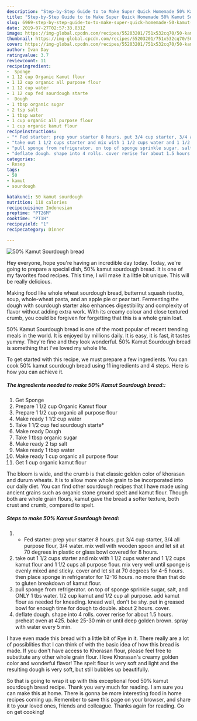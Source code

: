 ```yaml
---
description: "Step-by-Step Guide to to Make Super Quick Homemade 50% Kamut Sourdough bread"
title: "Step-by-Step Guide to to Make Super Quick Homemade 50% Kamut Sourdough bread"
slug: 6969-step-by-step-guide-to-to-make-super-quick-homemade-50-kamut-sourdough-bread
date: 2019-07-27T02:57:33.831Z
image: https://img-global.cpcdn.com/recipes/55203201/751x532cq70/50-kamut-sourdough-bread-recipe-main-photo.jpg
thumbnail: https://img-global.cpcdn.com/recipes/55203201/751x532cq70/50-kamut-sourdough-bread-recipe-main-photo.jpg
cover: https://img-global.cpcdn.com/recipes/55203201/751x532cq70/50-kamut-sourdough-bread-recipe-main-photo.jpg
author: Ivan Day
ratingvalue: 3.7
reviewcount: 11
recipeingredient:
-  Sponge
- 1 12 cup Organic Kamut flour
- 1 12 cup organic all purpose flour
- 1 12 cup water
- 1 12 cup fed sourdough starte
-  Dough
- 1 tbsp organic sugar
- 2 tsp salt
- 1 tbsp water
- 1 cup organic all purpose flour
- 1 cup organic kamut flour
recipeinstructions:
- "* Fed starter: prep your starter 8 hours. put 3/4 cup starter, 3/4 all purpose flour, 3/4 water. mix well with wooden spoon and let sit at 70 degrees in plastic or glass bowl covered for 8 hours."
- "take out 1 1/2 cups starter and mix with 1 1/2 cups water and 1 1/2 cups kamut flour and 1 1/2 cups all purpose flour. mix very well until sponge is evenly mixed and sticky. cover and let sit at 70 degrees for 4-5 hours. then place sponge in refrigerator for 12-16 hours. no more than that do to gluten breakdown of kamut flour."
- "pull sponge from refrigerator. on top of sponge sprinkle sugar, salt, and ONLY 1 tbs water. 1/2 cup kamut and 1/2 cup all purpose.  add kamut flour as needed for kneading. knead well, don&#39;t be shy. put in greased bowl for enough time for dough to double. about 2 hours. cover."
- "deflate dough. shape into 4 rolls. cover rerise for about 1.5 hours. preheat oven at 425. bake 25-30 min or until deep golden brown. spray with water every 5 min."
categories:
- Resep
tags:
- 50
- kamut
- sourdough

katakunci: 50 kamut sourdough
nutrition: 110 calories
recipecuisine: Indonesian
preptime: "PT26M"
cooktime: "PT1H"
recipeyield: "1"
recipecategory: Dinner

---
```



![50% Kamut Sourdough bread](https://img-global.cpcdn.com/recipes/55203201/751x532cq70/50-kamut-sourdough-bread-recipe-main-photo.jpg)

Hey everyone, hope you're having an incredible day today. Today, we're going to prepare a special dish, 50% kamut sourdough bread. It is one of my favorites food recipes. This time, I will make it a little bit unique. This will be really delicious.

Making food like whole wheat sourdough bread, butternut squash risotto, soup, whole-wheat pasta, and an apple pie or pear tart. Fermenting the dough with sourdough starter also enhances digestibility and complexity of flavor without adding extra work. With its creamy colour and close textured crumb, you could be forgiven for forgetting that this is a whole grain loaf.

50% Kamut Sourdough bread is one of the most popular of recent trending meals in the world. It is enjoyed by millions daily. It is easy, it is fast, it tastes yummy. They're fine and they look wonderful. 50% Kamut Sourdough bread is something that I've loved my whole life.


To get started with this recipe, we must prepare a few ingredients. You can cook 50% kamut sourdough bread using 11 ingredients and 4 steps. Here is how you can achieve it.

##### The ingredients needed to make 50% Kamut Sourdough bread::

1. Get  Sponge
1. Prepare 1 1/2 cup Organic Kamut flour
1. Prepare 1 1/2 cup organic all purpose flour
1. Make ready 1 1/2 cup water
1. Take 1 1/2 cup fed sourdough starte*
1. Make ready  Dough
1. Take 1 tbsp organic sugar
1. Make ready 2 tsp salt
1. Make ready 1 tbsp water
1. Make ready 1 cup organic all purpose flour
1. Get 1 cup organic kamut flour


The bloom is wide, and the crumb is that classic golden color of khorasan and durum wheats. It is to allow more whole grain to be incorporated into our daily diet. You can find other sourdough recipes that I have made using ancient grains such as organic stone ground spelt and kamut flour. Though both are whole grain flours, kamut gave the bread a softer texture, both crust and crumb, compared to spelt. 

##### Steps to make 50% Kamut Sourdough bread:

1. * Fed starter: prep your starter 8 hours. put 3/4 cup starter, 3/4 all purpose flour, 3/4 water. mix well with wooden spoon and let sit at 70 degrees in plastic or glass bowl covered for 8 hours.
1. take out 1 1/2 cups starter and mix with 1 1/2 cups water and 1 1/2 cups kamut flour and 1 1/2 cups all purpose flour. mix very well until sponge is evenly mixed and sticky. cover and let sit at 70 degrees for 4-5 hours. then place sponge in refrigerator for 12-16 hours. no more than that do to gluten breakdown of kamut flour.
1. pull sponge from refrigerator. on top of sponge sprinkle sugar, salt, and ONLY 1 tbs water. 1/2 cup kamut and 1/2 cup all purpose.  add kamut flour as needed for kneading. knead well, don&#39;t be shy. put in greased bowl for enough time for dough to double. about 2 hours. cover.
1. deflate dough. shape into 4 rolls. cover rerise for about 1.5 hours. preheat oven at 425. bake 25-30 min or until deep golden brown. spray with water every 5 min.


I have even made this bread with a little bit of Rye in it. There really are a lot of possiblities that I can think of with the basic idea of how this bread is made. If you don&#39;t have access to Khorasan flour, please feel free to substitute any other whole grain flour. I love Khorasan&#39;s creamy golden color and wonderful flavor! The spelt flour is very soft and light and the resulting dough is very soft, but still bubbles up beautifully. 

So that is going to wrap it up with this exceptional food 50% kamut sourdough bread recipe. Thank you very much for reading. I am sure you can make this at home. There is gonna be more interesting food in home recipes coming up. Remember to save this page on your browser, and share it to your loved ones, friends and colleague. Thanks again for reading. Go on get cooking!
